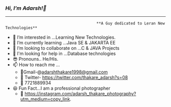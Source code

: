 ### *Hi, I’m Adarsh!👋*

         
-----------------------------------------------------------------------------------------------------------------------------------------------------------------------------------
                                            **A Guy dedicated to Leran New Technologies**


- 👀 I’m interested in ...Learning New Technologies.
- 🌱 I’m currently learning ...Java SE & JAKARTA EE
- 💞️ I’m looking to collaborate on ...C & JAVA Projects
- 🤝 I'm looking for help in ...Database technologies
- 😎 Pronouns.. He/His.
- 📫 How to reach me ...
  - 📧Gmail-@adarshthakare1998@gmail.com 
  - 🌟 Twitter- https://twitter.com/thakare_adarsh?s=08
  - 🤙 7721889934
- 😆 Fun Fact...I am a professional photographer
  - 📸 https://instagram.com/adarsh_thakare_photography?utm_medium=copy_link.

